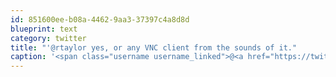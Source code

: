 ```yaml
---
id: 851600ee-b08a-4462-9aa3-37397c4a8d8d
blueprint: text
category: twitter
title: "'@rtaylor yes, or any VNC client from the sounds of it."
caption: '<span class="username username_linked">@<a href="https://twitter.com/rtaylor" title="Elon Musk">rtaylor</a></span> yes, or any VNC client from the sounds of it.'
---
```

